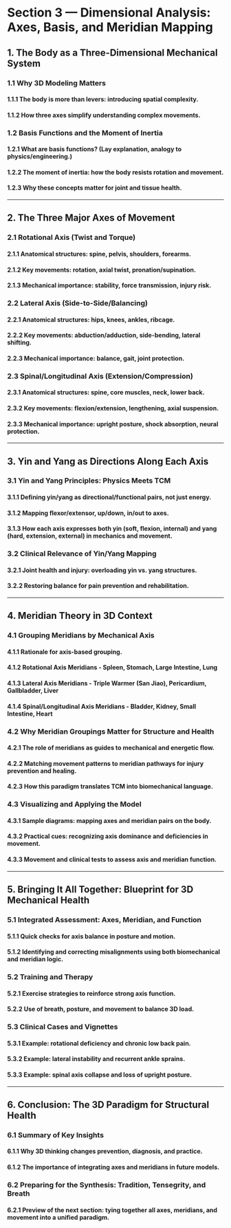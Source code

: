 # **Section 3 — Dimensional Analysis: Axes, Basis, and Meridian Mapping**

## **1. The Body as a Three-Dimensional Mechanical System**

### 1.1 Why 3D Modeling Matters

#### 1.1.1 The body is more than levers: introducing spatial complexity.

#### 1.1.2 How three axes simplify understanding complex movements.

### 1.2 Basis Functions and the Moment of Inertia

#### 1.2.1 What are basis functions? (Lay explanation, analogy to physics/engineering.)

#### 1.2.2 The moment of inertia: how the body resists rotation and movement.

#### 1.2.3 Why these concepts matter for joint and tissue health.

---

## **2. The Three Major Axes of Movement**

### 2.1 Rotational Axis (Twist and Torque)

#### 2.1.1 Anatomical structures: spine, pelvis, shoulders, forearms.

#### 2.1.2 Key movements: rotation, axial twist, pronation/supination.

#### 2.1.3 Mechanical importance: stability, force transmission, injury risk.

### 2.2 Lateral Axis (Side-to-Side/Balancing)

#### 2.2.1 Anatomical structures: hips, knees, ankles, ribcage.

#### 2.2.2 Key movements: abduction/adduction, side-bending, lateral shifting.

#### 2.2.3 Mechanical importance: balance, gait, joint protection.

### 2.3 Spinal/Longitudinal Axis (Extension/Compression)

#### 2.3.1 Anatomical structures: spine, core muscles, neck, lower back.

#### 2.3.2 Key movements: flexion/extension, lengthening, axial suspension.

#### 2.3.3 Mechanical importance: upright posture, shock absorption, neural protection.

---

## **3. Yin and Yang as Directions Along Each Axis**

### 3.1 Yin and Yang Principles: Physics Meets TCM

#### 3.1.1 Defining yin/yang as directional/functional pairs, not just energy.

#### 3.1.2 Mapping flexor/extensor, up/down, in/out to axes.

#### 3.1.3 How each axis expresses both yin (soft, flexion, internal) and yang (hard, extension, external) in mechanics and movement.

### 3.2 Clinical Relevance of Yin/Yang Mapping

#### 3.2.1 Joint health and injury: overloading yin vs. yang structures.

#### 3.2.2 Restoring balance for pain prevention and rehabilitation.

---

## **4. Meridian Theory in 3D Context**

### 4.1 Grouping Meridians by Mechanical Axis

#### 4.1.1 Rationale for axis-based grouping.

#### 4.1.2 Rotational Axis Meridians - Spleen, Stomach, Large Intestine, Lung

#### 4.1.3 Lateral Axis Meridians - Triple Warmer (San Jiao), Pericardium, Gallbladder, Liver

#### 4.1.4 Spinal/Longitudinal Axis Meridians - Bladder, Kidney, Small Intestine, Heart

### 4.2 Why Meridian Groupings Matter for Structure and Health

#### 4.2.1 The role of meridians as guides to mechanical and energetic flow.

#### 4.2.2 Matching movement patterns to meridian pathways for injury prevention and healing.

#### 4.2.3 How this paradigm translates TCM into biomechanical language.

### 4.3 Visualizing and Applying the Model

#### 4.3.1 Sample diagrams: mapping axes and meridian pairs on the body.

#### 4.3.2 Practical cues: recognizing axis dominance and deficiencies in movement.

#### 4.3.3 Movement and clinical tests to assess axis and meridian function.

---

## **5. Bringing It All Together: Blueprint for 3D Mechanical Health**

### 5.1 Integrated Assessment: Axes, Meridian, and Function

#### 5.1.1 Quick checks for axis balance in posture and motion.

#### 5.1.2 Identifying and correcting misalignments using both biomechanical and meridian logic.

### 5.2 Training and Therapy

#### 5.2.1 Exercise strategies to reinforce strong axis function.

#### 5.2.2 Use of breath, posture, and movement to balance 3D load.

### 5.3 Clinical Cases and Vignettes

#### 5.3.1 Example: rotational deficiency and chronic low back pain.

#### 5.3.2 Example: lateral instability and recurrent ankle sprains.

#### 5.3.3 Example: spinal axis collapse and loss of upright posture.

---

## **6. Conclusion: The 3D Paradigm for Structural Health**

### 6.1 Summary of Key Insights

#### 6.1.1 Why 3D thinking changes prevention, diagnosis, and practice.

#### 6.1.2 The importance of integrating axes and meridians in future models.

### 6.2 Preparing for the Synthesis: Tradition, Tensegrity, and Breath

#### 6.2.1 Preview of the next section: tying together all axes, meridians, and movement into a unified paradigm.
